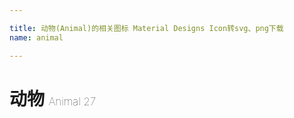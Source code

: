 ```yaml
---

title: 动物(Animal)的相关图标 Material Designs Icon转svg、png下载
name: animal

---
```


# 动物  <small style="font-size: 60%;font-weight: 100">Animal <span class="badge-secondary badge">27</span> </small>

<search tag="animal" :max="0"/>

